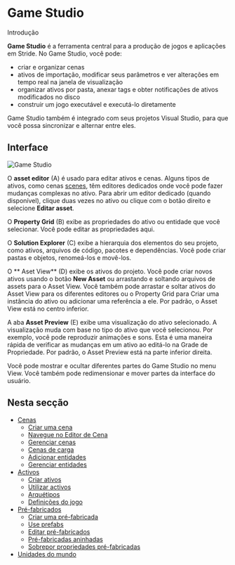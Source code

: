 # Game Studio

<span class="badge text-bg-primary">Introdução</span>

**Game Studio** é a ferramenta central para a produção de jogos e aplicações em Stride. No Game Studio, você pode:

* criar e organizar cenas
* ativos de importação, modificar seus parâmetros e ver alterações em tempo real na janela de visualização
* organizar ativos por pasta, anexar tags e obter notificações de ativos modificados no disco
* construir um jogo executável e executá-lo diretamente

Game Studio também é integrado com seus projetos Visual Studio, para que você possa sincronizar e alternar entre eles.

## Interface

![Game Studio](../get-started/media/game-studio-main-interface.png)

O **asset editor** (A) é usado para editar ativos e cenas. Alguns tipos de ativos, como cenas [scenes](create-a-scene.md), têm editores dedicados onde você pode fazer mudanças complexas no ativo. Para abrir um editor dedicado (quando disponível), clique duas vezes no ativo ou clique com o botão direito e selecione **Editar asset**.

O **Property Grid** (B) exibe as propriedades do ativo ou entidade que você selecionar. Você pode editar as propriedades aqui.

O **Solution Explorer** (C) exibe a hierarquia dos elementos do seu projeto, como ativos, arquivos de código, pacotes e dependências. Você pode criar pastas e objetos, renomeá-los e movê-los.

O ** Aset View** (D) exibe os ativos do projeto. Você pode criar novos ativos usando o botão **New Asset** ou arrastando e soltando arquivos de assets para o Asset View. Você também pode arrastar e soltar ativos do Asset View para os diferentes editores ou o Property Grid para Criar uma instância do ativo ou adicionar uma referência a ele. Por padrão, o Asset View está no centro inferior.

A aba **Asset Preview** (E) exibe uma visualização do ativo selecionado. A visualização muda com base no tipo do ativo que você selecionou. Por exemplo, você pode reproduzir animações e sons. Esta é uma maneira rápida de verificar as mudanças em um ativo ao editá-lo na Grade de Propriedade. Por padrão, o Asset Preview está na parte inferior direita.

Você pode mostrar e ocultar diferentes partes do Game Studio no menu View. Você também pode redimensionar e mover partes da interface do usuário.

## Nesta secção

* [Cenas](scenes.md)
   * [Criar uma cena](create-a-scene.md)
   * [Navegue no Editor de Cena](navigate-in-the-scene-editor.md)
   * [Gerenciar cenas](manage-scenes.md)
   * [Cenas de carga](load-scenes.md)
   * [Adicionar entidades](add-entities.md)
   * [Gerenciar entidades](manage-entities.md)
* [Activos](assets.md)
   * [Criar ativos](create-assets.md)
   * [Utilizar activos](use-assets.md)
   * [Arquétipos](archetypes.md)
   * [Definições do jogo](game-settings.md)
* [Pré-fabricados](prefabs/index.md)
   * [Criar uma pré-fabricada](prefabs/create-a-prefab.md)
   * [Use prefabs](prefabs/use-prefabs.md)
   * [Editar pré-fabricados](prefabs/edit-prefabs.md)
   * [Pré-fabricadas aninhadas](prefabs/nested-prefabs.md)
   * [Sobrepor propriedades pré-fabricadas](prefabs/override-prefab-properties.md)
* [Unidades do mundo](world-units.md)